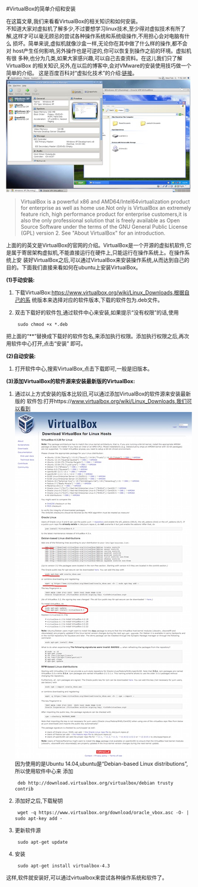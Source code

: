 #VirtualBox的简单介绍和安装

在这篇文章,我们来看看VirtualBox的相关知识和如何安装。   
不知道大家对虚拟机了解多少,不过要想学习linux技术,至少得对虚拟技术有所了 解,这样才可以毫无顾忌的尝试各种操作系统和系统级操作,不用担心会对电脑有什么 损坏。简单来说,虚拟机就像沙盒一样,无论你在其中做了什么样的操作,都不会对 host产生任何影响,另外操作也是可逆的,你可以恢复到操作之前的环境。虚拟机有很 多种,也分为几类,如果大家感兴趣,可以自己去查资料。在这儿我们只了解VirtualBox 的相关知识,另外,在以后的博客中,会对VMware的安装使用技巧做一个简单的介绍。 这是百度百科对“虚拟化技术”的介绍:[链接](http://baike.baidu.com/link?url=ZhG2VRCgD1re7N1RAKLKC0roPSutPnNxWrh0q6R_froicCYAr_AAMBckwqvmJyQ7y_W-Te_wIBJx0xNjNwS-7K)。
![image](./images/shot0019.jpg)
>VirtualBox is a powerful x86 and AMD64/Intel64virtualization product for enterprise as well as home use.Not only is VirtualBox an extremely feature rich, high performance product for enterprise customers,it is also the only professional solution that is freely available as Open Source Software under the terms of the GNU General Public License (GPL) version 2. See "About VirtualBox" for an introduction.

上面的的英文是VirtualBox的官网的介绍。VirtualBox是一个开源的虚拟机软件,它是属于寄居架构虚拟机,不能直接运行在硬件上,只能运行在操作系统上。在操作系统上安 装好VirtualBox之后,可以通过VirtualBox来安装操作系统,从而达到自己的目的。下面我们直接来看如何在ubuntu上安装VirtualBox。


**(1)手动安装:**   

1. 下载VirtualBox:https://www.virtualbox.org/wiki/Linux_Downloads,根据自己的系
统版本来选择对应的软件版本,下载的软件包为.deb文件。

2. 双击下载好的软件包,通过软件中心来安装,如果提示“没有权限”的话,使用

		sudo chmod +x *.deb
把上面的“**”替换成下载好的软件包名,来添加执行权限。添加执行权限之后,再次用软件中心打开,点击“安装” 即可。

**(2)自动安装:**

1. 打开软件中心,搜索VirtualBox,点击下载即可,一般是旧版本。

**(3)添加VirtualBox的软件源来安装最新版的VirtualBox:**

1. 通过以上方式安装的版本比较旧,可以通过添加VirtualBox的软件源来安装最新版的 软件包:打开https://www.virtualbox.org/wiki/Linux_Downloads,我们可以看到   
![image](./images/shot0020.jpg)   
因为使用的是Ubuntu 14.04,ubuntu是“Debian-based Linux distributions”,所以使用软件中心来 添加

        deb http://download.virtualbox.org/virtualbox/debian trusty contrib
	
2. 添加好之后,下载秘钥

		wget -q https://www.virtualbox.org/download/oracle_vbox.asc -O- | sudo apt-key add -
		
3. 更新软件源

		sudo apt-get update
	
4. 安装

		sudo apt-get install virtualbox-4.3
	
这样,软件就安装好,可以通过virtualbox来尝试各种操作系统和软件了。